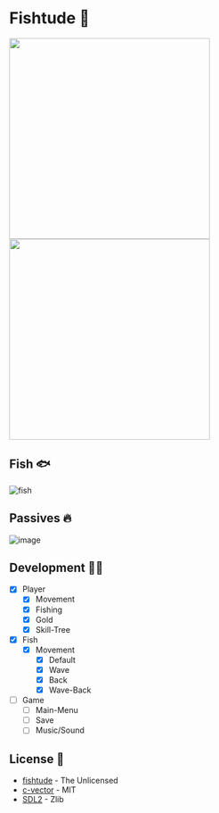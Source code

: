 # Fishtude 🎣

<img src='https://github.com/FelipeIzolan/fishtude/assets/80170121/0d578ddd-105e-4be2-a0be-a31d7889f284' width=360 />
<img src='https://github.com/FelipeIzolan/fishtude/assets/80170121/1e1309a3-a293-479c-9c26-626c329709ab' width=360 />

## Fish 🐟
![fish](https://github.com/FelipeIzolan/fishtude/assets/80170121/f5f012b1-ae1f-4b20-a326-3d128a534427)


## Passives 🔥

![image](https://github.com/FelipeIzolan/fishtude/assets/80170121/02c3e85b-f775-4e72-bc6e-e5d0d9eab47f)

## Development 👨‍💻

- [X] Player
    - [X] Movement
    - [X] Fishing
    - [X] Gold
    - [X] Skill-Tree

- [X] Fish
    - [X] Movement
        - [X] Default
        - [X] Wave
        - [X] Back
        - [X] Wave-Back

- [ ] Game
    - [ ] Main-Menu 
    - [ ] Save
    - [ ] Music/Sound

## License 📜

- [fishtude](https://github.com/FelipeIzolan/fishtude) - The Unlicensed
- [c-vector](https://github.com/eteran/c-vector) - MIT
- [SDL2](https://github.com/libsdl-org/SDL) - Zlib
